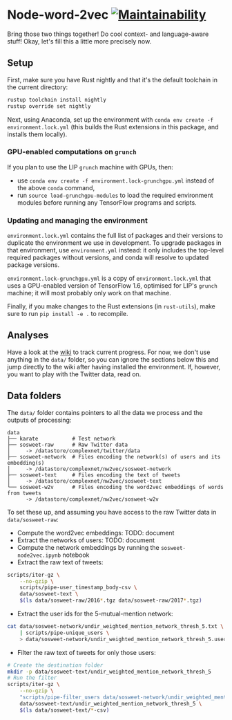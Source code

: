 Node-word-2vec [![Maintainability](https://api.codeclimate.com/v1/badges/7cff99357c3a27e48768/maintainability)](https://codeclimate.com/github/ixxi-dante/nw2vec/maintainability)
==============

Bring those two things together! Do cool context- and language-aware stuff! Okay, let's fill this a little more precisely now.

Setup
-----

First, make sure you have Rust nightly and that it's the default toolchain in the current directory:

```bash
rustup toolchain install nightly
rustup override set nightly
```

Next, using Anaconda, set up the environment with `conda env create -f environment.lock.yml` (this builds the Rust extensions in this package, and installs them locally).

### GPU-enabled computations on `grunch`

If you plan to use the LIP `grunch` machine with GPUs, then:

* use `conda env create -f environment.lock-grunchgpu.yml` instead of the above `conda` command,
* run `source load-grunchgpu-modules` to load the required environment modules before running any TensorFlow programs and scripts.

### Updating and managing the environment

`environment.lock.yml` contains the full list of packages and their versions to duplicate the environment we use in development.
To upgrade packages in that environment, use `environment.yml` instead:
it only includes the top-level required packages without versions, and conda will resolve to updated package versions.

`environment.lock-grunchgpu.yml` is a copy of `environment.lock.yml` that uses a GPU-enabled version of TensorFlow 1.6, optimised for LIP's `grunch` machine; it will most probably only work on that machine.

Finally, if you make changes to the Rust extensions (in `rust-utils`), make sure to run `pip install -e .` to recompile.

Analyses
--------

Have a look at the [wiki](https://github.com/ixxi-dante/nw2vec/wiki) to track current progress.
For now, we don't use anything in the `data/` folder, so you can ignore the sections below this and jump directly to the wiki after having installed the environment.
If, however, you want to play with the Twitter data, read on.

Data folders
------------

The `data/` folder contains pointers to all the data we process and the outputs of processing:

```
data
├── karate           # Test network
├── sosweet-raw      # Raw Twitter data
│     -> /datastore/complexnet/twitter/data
├── sosweet-network  # Files encoding the network(s) of users and its embedding(s)
│     -> /datastore/complexnet/nw2vec/sosweet-network
├── sosweet-text     # Files encoding the text of tweets
│     -> /datastore/complexnet/nw2vec/sosweet-text
└── sosweet-w2v      # Files encoding the word2vec embeddings of words from tweets
      -> /datastore/complexnet/nw2vec/sosweet-w2v
```

To set these up, and assuming you have access to the raw Twitter data in `data/sosweet-raw`:

* Compute the word2vec embeddings: TODO: document
* Extract the networks of users: TODO: document
* Compute the network embeddings by running the `sosweet-node2vec.ipynb` notebook
* Extract the raw text of tweets:
```bash
scripts/iter-gz \
    --no-gzip \
    scripts/pipe-user_timestamp_body-csv \
    data/sosweet-text \
    $(ls data/sosweet-raw/2016*.tgz data/sosweet-raw/2017*.tgz)
```
* Extract the user ids for the 5-mutual-mention network:
```bash
cat data/sosweet-network/undir_weighted_mention_network_thresh_5.txt \
    | scripts/pipe-unique_users \
    > data/sosweet-network/undir_weighted_mention_network_thresh_5.users.txt
```
* Filter the raw text of tweets for only those users:
```bash
# Create the destination folder
mkdir -p data/sosweet-text/undir_weighted_mention_network_thresh_5
# Run the filter
scripts/iter-gz \
    --no-gzip \
    "scripts/pipe-filter_users data/sosweet-network/undir_weighted_mention_network_thresh_5.users.txt" \
    data/sosweet-text/undir_weighted_mention_network_thresh_5 \
    $(ls data/sosweet-text/*-csv)
```

